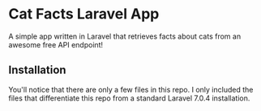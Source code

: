 # Cat Facts Laravel App

A simple app written in Laravel that retrieves facts about cats from an awesome free API endpoint!

## Installation

You'll notice that there are only a few files in this repo. I only included the files that differentiate this repo from a standard Laravel 7.0.4 installation.